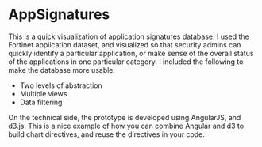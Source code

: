 AppSignatures
=============
This is a quick visualization of application signatures database. I used the Fortinet application dataset, and visualized so that security admins can quickly identify a particular application, or make sense of the overall status of the applications in one particular category. I included the following to make the database more usable: 
- Two levels of abstraction 
- Multiple views 
- Data filtering 

On the technical side, the prototype is developed using AngularJS, and d3.js. This is a nice example of how you can combine Angular and d3 to build chart directives, and reuse the directives in your code. 
